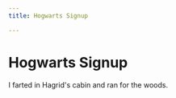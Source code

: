 ```yaml
---
title: Hogwarts Signup

---
```

# Hogwarts Signup

I farted in Hagrid's cabin and ran for the woods.